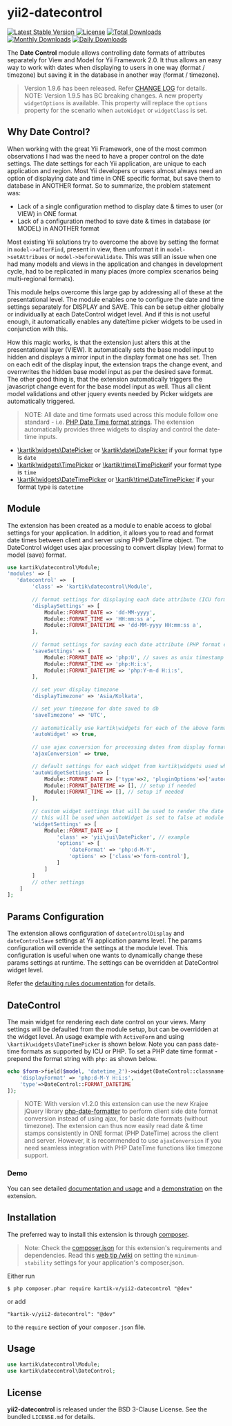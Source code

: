 yii2-datecontrol
================

[![Latest Stable Version](https://poser.pugx.org/kartik-v/yii2-datecontrol/v/stable)](https://packagist.org/packages/kartik-v/yii2-datecontrol)
[![License](https://poser.pugx.org/kartik-v/yii2-datecontrol/license)](https://packagist.org/packages/kartik-v/yii2-datecontrol)
[![Total Downloads](https://poser.pugx.org/kartik-v/yii2-datecontrol/downloads)](https://packagist.org/packages/kartik-v/yii2-datecontrol)
[![Monthly Downloads](https://poser.pugx.org/kartik-v/yii2-datecontrol/d/monthly)](https://packagist.org/packages/kartik-v/yii2-datecontrol)
[![Daily Downloads](https://poser.pugx.org/kartik-v/yii2-datecontrol/d/daily)](https://packagist.org/packages/kartik-v/yii2-datecontrol)

The **Date Control** module allows controlling date formats of attributes separately for View and Model for Yii Framework 2.0. It thus allows an easy way to work with dates when displaying to users in one way (format / timezone) but saving it in the database in another way (format / timezone).

> Version 1.9.6 has been released. Refer [CHANGE LOG](https://github.com/kartik-v/yii2-datecontrol/blob/master/CHANGE.md) for details.
> NOTE: Version 1.9.5 has BC breaking changes. A new property `widgetOptions` is available. This property will replace the `options` property for the scenario when `autoWidget` or `widgetClass` is set.

## Why Date Control?

When working with the great Yii Framework, one of the most common observations I had was the need to have a proper control on the date settings. The date settings for each 
Yii application, are unique to each application and region. Most Yii developers or users almost always need an option of displaying date and time in ONE specific format, 
but save them to database in ANOTHER format. So to summarize, the problem statement was:

- Lack of a single configuration method to display date & times to user (or VIEW) in ONE format
- Lack of a configuration method to save date & times in database (or MODEL) in ANOTHER format

Most existing Yii solutions try to overcome the above by setting the format in `model->afterFind`, present in view, then unformat it in `model->setAttribues` or `model->beforeValidate`.
This was still an issue when one had many models and views in the application and changes in development cycle, had to be replicated in many places (more complex scenarios being multi-regional formats).

This module helps overcome this large gap by addressing all of these at the presentational level. The module enables one to configure the date and time 
settings separately for DISPLAY and SAVE. This can be setup either globally or individually at each DateControl widget level. And if this is not useful enough, it 
automatically enables any date/time picker widgets to be used in conjunction with this.

How this magic works, is that the extension just alters this at the presentational layer (VIEW). It automatically sets the base model input to hidden and displays
a mirror input in the display format one has set. Then on each edit of the display input, the extension traps the change event, and overrwrites the hidden base model 
input as per the desired save format. The other good thing is, that the extension automatically triggers the javascript change event for the base model input 
as well. Thus all client model validations and other jquery events needed by Picker widgets are automatically triggered.

> NOTE: All date and time formats used across this module follow one standard - i.e. [PHP Date Time format strings](http://php.net/manual/en/function.date.php#refsect1-function.date-parameters). The extension automatically
provides three widgets to display and control the date-time inputs. 

- [\kartik\widgets\DatePicker](http://demos.krajee.com/widget-details/datepicker) or [\kartik\date\DatePicker](http://demos.krajee.com/widget-details/datepicker) if your format type is `date`
- [\kartik\widgets\TimePicker](http://demos.krajee.com/widget-details/timepicker) or [\kartik\time\TimePicker](http://demos.krajee.com/widget-details/timepicker)if your format type is `time`
- [\kartik\widgets\DateTimePicker](http://demos.krajee.com/widget-details/datetimepicker) or [\kartik\time\DateTimePicker](http://demos.krajee.com/widget-details/datetimepicker) if your format type is `datetime`


## Module

The extension has been created as a module to enable access to global settings for your application. In addition, it allows you to read and format date times
between client and server using PHP DateTime object. The DateControl widget uses ajax processing to convert display (view) format to model (save) format.

```php
use kartik\datecontrol\Module;
'modules' => [
   'datecontrol' =>  [
        'class' => 'kartik\datecontrol\Module',
        
        // format settings for displaying each date attribute (ICU format example)
        'displaySettings' => [
            Module::FORMAT_DATE => 'dd-MM-yyyy',
            Module::FORMAT_TIME => 'HH:mm:ss a',
            Module::FORMAT_DATETIME => 'dd-MM-yyyy HH:mm:ss a', 
        ],
    
        // format settings for saving each date attribute (PHP format example)
        'saveSettings' => [
            Module::FORMAT_DATE => 'php:U', // saves as unix timestamp
            Module::FORMAT_TIME => 'php:H:i:s',
            Module::FORMAT_DATETIME => 'php:Y-m-d H:i:s',
        ],
    
        // set your display timezone
        'displayTimezone' => 'Asia/Kolkata',

        // set your timezone for date saved to db
        'saveTimezone' => 'UTC',
        
        // automatically use kartik\widgets for each of the above formats
        'autoWidget' => true,
        
        // use ajax conversion for processing dates from display format to save format.
        'ajaxConversion' => true,

        // default settings for each widget from kartik\widgets used when autoWidget is true
        'autoWidgetSettings' => [
            Module::FORMAT_DATE => ['type'=>2, 'pluginOptions'=>['autoclose'=>true]], // example
            Module::FORMAT_DATETIME => [], // setup if needed
            Module::FORMAT_TIME => [], // setup if needed
        ],
        
        // custom widget settings that will be used to render the date input instead of kartik\widgets,
        // this will be used when autoWidget is set to false at module or widget level.
        'widgetSettings' => [
            Module::FORMAT_DATE => [
                'class' => 'yii\jui\DatePicker', // example
                'options' => [
                    'dateFormat' => 'php:d-M-Y',
                    'options' => ['class'=>'form-control'],
                ]
            ]
        ]
        // other settings
    ]
];
```

## Params Configuration

The extension allows configuration of `dateControlDisplay` and `dateControlSave` settings at Yii application params level. The params configuration will override the settings at the module level. 
This configuration is useful when one wants to dynamically change these params settings at runtime. The settings can be overridden at DateControl widget level.

Refer the [defaulting rules documentation](http://demos.krajee.com/datecontrol#defaults) for details.

## DateControl

The main widget for rendering each date control on your views. Many settings will be defaulted from the module setup, but can be overridden
at the widget level. An usage example with `ActiveForm` and using `\kartik\widgets\DateTimePicker` is shown below. Note you can pass date-time
formats as supported by ICU or PHP. To set a PHP date time format - prepend the format string with `php:` as shown below.

```php
echo $form->field($model, 'datetime_2')->widget(DateControl::classname(), [
    'displayFormat' => 'php:d-M-Y H:i:s',
    'type'=>DateControl::FORMAT_DATETIME
]);
```

> NOTE: With version v1.2.0 this extension can use the new Krajee jQuery library [php-date-formatter](http://plugins.krajee.com/php-date-formatter) to perform client side date format conversion instead of using ajax, for basic date formats (without timezone).
The extension can thus now easily read date & time stamps consistently in ONE format (PHP DateTime) across the client and server. However, it is recommended to use `ajaxConversion` if you need seamless integration with PHP DateTime functions like timezone support.

### Demo
You can see detailed [documentation and usage](http://demos.krajee.com/datecontrol) and a [demonstration](http://demos.krajee.com/datecontrol-demo) on the extension.

## Installation

The preferred way to install this extension is through [composer](http://getcomposer.org/download/).

> Note: Check the [composer.json](https://github.com/kartik-v/yii2-datecontrol/blob/master/composer.json) for this extension's requirements and dependencies. 
Read this [web tip /wiki](http://webtips.krajee.com/setting-composer-minimum-stability-application/) on setting the `minimum-stability` settings for your application's composer.json.

Either run

```
$ php composer.phar require kartik-v/yii2-datecontrol "@dev"
```

or add

```
"kartik-v/yii2-datecontrol": "@dev"
```

to the `require` section of your `composer.json` file.

## Usage
```php
use kartik\datecontrol\Module;
use kartik\datecontrol\DateControl;
```

## License

**yii2-datecontrol** is released under the BSD 3-Clause License. See the bundled `LICENSE.md` for details.